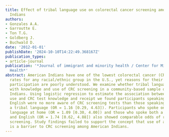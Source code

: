 ```yaml
---
title: Effect of tribal language use on colorectal cancer screening among American
  Indians
authors:
- Gonzales A.A.
- Garroutte E.
- Ton T.G.
- Goldberg J.
- Buchwald D.
date: '2012-01-01'
publishDate: '2024-10-10T14:22:49.368167Z'
publication_types:
- article-journal
publication: '*Journal of immigrant and minority health / Center for Minority Public
  Health*'
abstract: American Indians have one of the lowest colorectal cancer (CRC) screening
  rates for any racial/ethnic group in the U.S., yet reasons for their low screening
  participation are poorly understood. We examine whether tribal language use is associated
  with knowledge and use of CRC screening in a community-based sample of American
  Indians. Using logistic regression to estimate the association between tribal language
  use and CRC test knowledge and receipt we found participants speaking primarily
  English were no more aware of CRC screening tests than those speaking primarily
  a tribal language (OR = 1.16 [0.29, 4.63]). Participants who spoke only a tribal
  language at home (OR = 1.09 [0.30, 4.00]) and those who spoke both a tribal language
  and English (OR = 1.74 [0.62, 4.88]) also showed comparable odds of receipt of CRC
  screening. Study findings failed to support the concept that use of a tribal language
  is a barrier to CRC screening among American Indians.
---
```

